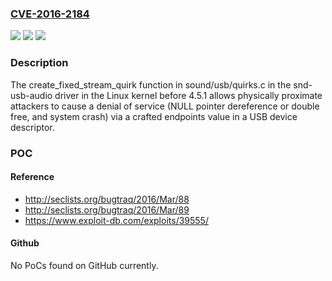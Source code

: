 ### [CVE-2016-2184](https://cve.mitre.org/cgi-bin/cvename.cgi?name=CVE-2016-2184)
![](https://img.shields.io/static/v1?label=Product&message=n%2Fa&color=blue)
![](https://img.shields.io/static/v1?label=Version&message=n%2Fa&color=blue)
![](https://img.shields.io/static/v1?label=Vulnerability&message=n%2Fa&color=brighgreen)

### Description

The create_fixed_stream_quirk function in sound/usb/quirks.c in the snd-usb-audio driver in the Linux kernel before 4.5.1 allows physically proximate attackers to cause a denial of service (NULL pointer dereference or double free, and system crash) via a crafted endpoints value in a USB device descriptor.

### POC

#### Reference
- http://seclists.org/bugtraq/2016/Mar/88
- http://seclists.org/bugtraq/2016/Mar/89
- https://www.exploit-db.com/exploits/39555/

#### Github
No PoCs found on GitHub currently.

